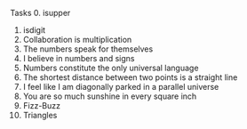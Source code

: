 Tasks
0. isupper
1. isdigit 
2. Collaboration is multiplication
3. The numbers speak for themselves 
4. I believe in numbers and signs 
5. Numbers constitute the only universal language
6. The shortest distance between two points is a straight line
7. I feel like I am diagonally parked in a parallel universe
8. You are so much sunshine in every square inch 
9. Fizz-Buzz 
10. Triangles 
 
